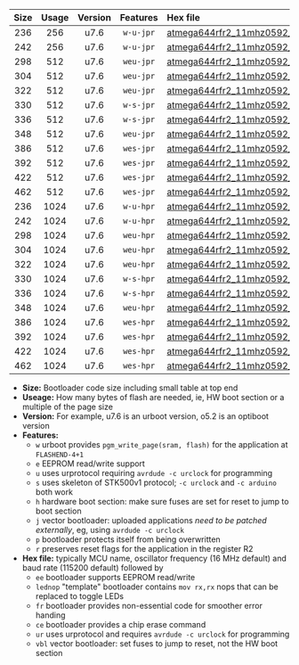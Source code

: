 |Size|Usage|Version|Features|Hex file|
|:-:|:-:|:-:|:-:|:--|
|236|256|u7.6|`w-u-jpr`|[atmega644rfr2_11mhz0592_460800bps_ur_vbl.hex](https://raw.githubusercontent.com/stefanrueger/urboot/main/atmega644rfr2_11mhz0592_460800bps_ur_vbl.hex)|
|242|256|u7.6|`w-u-jpr`|[atmega644rfr2_11mhz0592_460800bps_lednop_ur_vbl.hex](https://raw.githubusercontent.com/stefanrueger/urboot/main/atmega644rfr2_11mhz0592_460800bps_lednop_ur_vbl.hex)|
|298|512|u7.6|`weu-jpr`|[atmega644rfr2_11mhz0592_460800bps_ee_ur_vbl.hex](https://raw.githubusercontent.com/stefanrueger/urboot/main/atmega644rfr2_11mhz0592_460800bps_ee_ur_vbl.hex)|
|304|512|u7.6|`weu-jpr`|[atmega644rfr2_11mhz0592_460800bps_ee_lednop_ur_vbl.hex](https://raw.githubusercontent.com/stefanrueger/urboot/main/atmega644rfr2_11mhz0592_460800bps_ee_lednop_ur_vbl.hex)|
|322|512|u7.6|`weu-jpr`|[atmega644rfr2_11mhz0592_460800bps_ee_lednop_fr_ur_vbl.hex](https://raw.githubusercontent.com/stefanrueger/urboot/main/atmega644rfr2_11mhz0592_460800bps_ee_lednop_fr_ur_vbl.hex)|
|330|512|u7.6|`w-s-jpr`|[atmega644rfr2_11mhz0592_460800bps_vbl.hex](https://raw.githubusercontent.com/stefanrueger/urboot/main/atmega644rfr2_11mhz0592_460800bps_vbl.hex)|
|336|512|u7.6|`w-s-jpr`|[atmega644rfr2_11mhz0592_460800bps_lednop_vbl.hex](https://raw.githubusercontent.com/stefanrueger/urboot/main/atmega644rfr2_11mhz0592_460800bps_lednop_vbl.hex)|
|348|512|u7.6|`weu-jpr`|[atmega644rfr2_11mhz0592_460800bps_ee_lednop_fr_ce_ur_vbl.hex](https://raw.githubusercontent.com/stefanrueger/urboot/main/atmega644rfr2_11mhz0592_460800bps_ee_lednop_fr_ce_ur_vbl.hex)|
|386|512|u7.6|`wes-jpr`|[atmega644rfr2_11mhz0592_460800bps_ee_vbl.hex](https://raw.githubusercontent.com/stefanrueger/urboot/main/atmega644rfr2_11mhz0592_460800bps_ee_vbl.hex)|
|392|512|u7.6|`wes-jpr`|[atmega644rfr2_11mhz0592_460800bps_ee_lednop_vbl.hex](https://raw.githubusercontent.com/stefanrueger/urboot/main/atmega644rfr2_11mhz0592_460800bps_ee_lednop_vbl.hex)|
|422|512|u7.6|`wes-jpr`|[atmega644rfr2_11mhz0592_460800bps_ee_lednop_fr_vbl.hex](https://raw.githubusercontent.com/stefanrueger/urboot/main/atmega644rfr2_11mhz0592_460800bps_ee_lednop_fr_vbl.hex)|
|462|512|u7.6|`wes-jpr`|[atmega644rfr2_11mhz0592_460800bps_ee_lednop_fr_ce_vbl.hex](https://raw.githubusercontent.com/stefanrueger/urboot/main/atmega644rfr2_11mhz0592_460800bps_ee_lednop_fr_ce_vbl.hex)|
|236|1024|u7.6|`w-u-hpr`|[atmega644rfr2_11mhz0592_460800bps_ur.hex](https://raw.githubusercontent.com/stefanrueger/urboot/main/atmega644rfr2_11mhz0592_460800bps_ur.hex)|
|242|1024|u7.6|`w-u-hpr`|[atmega644rfr2_11mhz0592_460800bps_lednop_ur.hex](https://raw.githubusercontent.com/stefanrueger/urboot/main/atmega644rfr2_11mhz0592_460800bps_lednop_ur.hex)|
|298|1024|u7.6|`weu-hpr`|[atmega644rfr2_11mhz0592_460800bps_ee_ur.hex](https://raw.githubusercontent.com/stefanrueger/urboot/main/atmega644rfr2_11mhz0592_460800bps_ee_ur.hex)|
|304|1024|u7.6|`weu-hpr`|[atmega644rfr2_11mhz0592_460800bps_ee_lednop_ur.hex](https://raw.githubusercontent.com/stefanrueger/urboot/main/atmega644rfr2_11mhz0592_460800bps_ee_lednop_ur.hex)|
|322|1024|u7.6|`weu-hpr`|[atmega644rfr2_11mhz0592_460800bps_ee_lednop_fr_ur.hex](https://raw.githubusercontent.com/stefanrueger/urboot/main/atmega644rfr2_11mhz0592_460800bps_ee_lednop_fr_ur.hex)|
|330|1024|u7.6|`w-s-hpr`|[atmega644rfr2_11mhz0592_460800bps.hex](https://raw.githubusercontent.com/stefanrueger/urboot/main/atmega644rfr2_11mhz0592_460800bps.hex)|
|336|1024|u7.6|`w-s-hpr`|[atmega644rfr2_11mhz0592_460800bps_lednop.hex](https://raw.githubusercontent.com/stefanrueger/urboot/main/atmega644rfr2_11mhz0592_460800bps_lednop.hex)|
|348|1024|u7.6|`weu-hpr`|[atmega644rfr2_11mhz0592_460800bps_ee_lednop_fr_ce_ur.hex](https://raw.githubusercontent.com/stefanrueger/urboot/main/atmega644rfr2_11mhz0592_460800bps_ee_lednop_fr_ce_ur.hex)|
|386|1024|u7.6|`wes-hpr`|[atmega644rfr2_11mhz0592_460800bps_ee.hex](https://raw.githubusercontent.com/stefanrueger/urboot/main/atmega644rfr2_11mhz0592_460800bps_ee.hex)|
|392|1024|u7.6|`wes-hpr`|[atmega644rfr2_11mhz0592_460800bps_ee_lednop.hex](https://raw.githubusercontent.com/stefanrueger/urboot/main/atmega644rfr2_11mhz0592_460800bps_ee_lednop.hex)|
|422|1024|u7.6|`wes-hpr`|[atmega644rfr2_11mhz0592_460800bps_ee_lednop_fr.hex](https://raw.githubusercontent.com/stefanrueger/urboot/main/atmega644rfr2_11mhz0592_460800bps_ee_lednop_fr.hex)|
|462|1024|u7.6|`wes-hpr`|[atmega644rfr2_11mhz0592_460800bps_ee_lednop_fr_ce.hex](https://raw.githubusercontent.com/stefanrueger/urboot/main/atmega644rfr2_11mhz0592_460800bps_ee_lednop_fr_ce.hex)|

- **Size:** Bootloader code size including small table at top end
- **Useage:** How many bytes of flash are needed, ie, HW boot section or a multiple of the page size
- **Version:** For example, u7.6 is an urboot version, o5.2 is an optiboot version
- **Features:**
  + `w` urboot provides `pgm_write_page(sram, flash)` for the application at `FLASHEND-4+1`
  + `e` EEPROM read/write support
  + `u` uses urprotocol requiring `avrdude -c urclock` for programming
  + `s` uses skeleton of STK500v1 protocol; `-c urclock` and `-c arduino` both work
  + `h` hardware boot section: make sure fuses are set for reset to jump to boot section
  + `j` vector bootloader: uploaded applications *need to be patched externally*, eg, using `avrdude -c urclock`
  + `p` bootloader protects itself from being overwritten
  + `r` preserves reset flags for the application in the register R2
- **Hex file:** typically MCU name, oscillator frequency (16 MHz default) and baud rate (115200 default) followed by
  + `ee` bootloader supports EEPROM read/write
  + `lednop` "template" bootloader contains `mov rx,rx` nops that can be replaced to toggle LEDs
  + `fr` bootloader provides non-essential code for smoother error handing
  + `ce` bootloader provides a chip erase command
  + `ur` uses urprotocol and requires `avrdude -c urclock` for programming
  + `vbl` vector bootloader: set fuses to jump to reset, not the HW boot section
